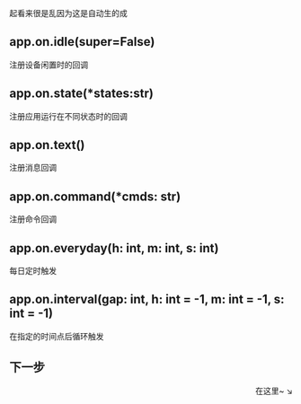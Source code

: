 起看来很是乱因为这是自动生的成

## app.on.idle(super=False)
注册设备闲置时的回调

## app.on.state(*states:str)
注册应用运行在不同状态时的回调

## app.on.text()
注册消息回调

## app.on.command(*cmds: str)
注册命令回调

## app.on.everyday(h: int, m: int, s: int)
每日定时触发

## app.on.interval(gap: int, h: int = -1, m: int = -1, s: int = -1)
在指定的时间点后循环触发


## 下一步

<div align="right">
    在这里~ ↘
</div>
